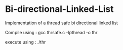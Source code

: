 # Bi-directional-Linked-List
Implementation of a thread safe bi directional linked list

Compile using : gcc thrsafe.c -lpthread -o thr

execute using : ./thr
